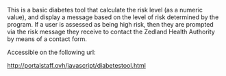 
This is a basic diabetes tool that calculate the risk level (as a numeric value), and display a message
based on the level of risk determined by the program.
If a user is assessed as being high risk, then they are prompted via the risk
message they receive to contact the Zedland Health Authority by means of a
contact form. 

Accessible on the following url:

http://portalstaff.ovh/javascript/diabetestool.html
